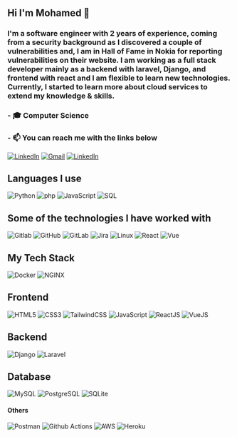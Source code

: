 ## Hi I'm Mohamed :fox_face:

### I'm a software engineer with 2 years of experience, coming from a security background as I discovered a couple of vulnerabilities and, I am in Hall of Fame in Nokia for reporting vulnerabilities on their website. I am working as a full stack developer mainly as a backend with laravel, Django, and frontend with react and I am flexible to learn new technologies. Currently, I started to learn more about cloud services to extend my knowledge & skills.

### - 🎓 Computer Science
### - :mailbox: You can reach me with the links below

[![LinkedIn](https://img.shields.io/badge/-LINKEDIN-0077B5?style=for-the-badge&logo=linkedin&logoColor=white)](https://www.linkedin.com/in/moh-bakr/)
[![Gmail](https://img.shields.io/badge/-GMAIL-D14836?style=for-the-badge&logo=gmail&logoColor=white)](mailto:moh.bakr27@gmail.com)
[![LinkedIn](https://img.shields.io/badge/-Behance-blue?style=for-the-badge&logo=behance&logoColor=white)](https://www.behance.net/mohamedbakr41)

## Languages I use

![Python](https://img.shields.io/badge/Python-3776AB?style=for-the-badge&logo=python&logoColor=white)
![php](https://img.shields.io/badge/PHP-777BB4?style=for-the-badge&logo=php&logoColor=white)
![JavaScript](https://img.shields.io/badge/JavaScript-323330?style=for-the-badge&logo=javascript&logoColor=F7DF1E)
![SQL](	https://img.shields.io/badge/MySQL-00000F?style=for-the-badge&logo=mysql&logoColor=white)

## Some of the technologies I have worked with

![Gitlab](https://img.shields.io/badge/GitLab-330F63?style=for-the-badge&logo=gitlab&logoColor=white)
![GitHub](https://img.shields.io/badge/GitHub-100000?style=for-the-badge&logo=github&logoColor=white)
![GitLab](https://img.shields.io/badge/GitLab-330F63?style=for-the-badge&logo=gitlab&logoColor=white)
![Jira](https://img.shields.io/badge/Jira-0052CC?style=for-the-badge&logo=Jira&logoColor=white)
![Linux](https://img.shields.io/badge/Linux-FCC624?style=for-the-badge&logo=linux&logoColor=black)
![React](https://img.shields.io/badge/React-20232A?style=for-the-badge&logo=react&logoColor=61DAFB)
![Vue](https://img.shields.io/badge/Vue.js-35495E?style=for-the-badge&logo=vue.js&logoColor=4FC08D)

## My Tech Stack
![Docker](https://img.shields.io/badge/Docker-2CA5E0?style=for-the-badge&logo=docker&logoColor=white)
![NGINX](https://img.shields.io/badge/Nginx-009639?style=for-the-badge&logo=nginx&logoColor=white)

## Frontend
![HTML5](https://img.shields.io/badge/HTML5-E34F26?style=for-the-badge&logo=html5&logoColor=white)
![CSS3](https://img.shields.io/badge/CSS3-1572B6?style=for-the-badge&logo=css3&logoColor=white)
![TailwindCSS](https://img.shields.io/badge/Tailwind_CSS-38B2AC?style=for-the-badge&logo=tailwind-css&logoColor=white)
![JavaScript](https://img.shields.io/badge/JavaScript-323330?style=for-the-badge&logo=javascript&logoColor=F7DF1E)
![ReactJS](https://img.shields.io/badge/React-20232A?style=for-the-badge&logo=react&logoColor=61DAFB)
![VueJS](https://img.shields.io/badge/Vue.js-35495E?style=for-the-badge&logo=vuedotjs&logoColor=4FC08D)

## Backend
![Django](https://img.shields.io/badge/Django-092E20?style=for-the-badge&logo=django&logoColor=green)
![Laravel](https://img.shields.io/badge/Laravel-FF2D20?style=for-the-badge&logo=laravel&logoColor=white)

## Database
![MySQL](https://img.shields.io/badge/MySQL-005C84?style=for-the-badge&logo=mysql&logoColor=white)
![PostgreSQL](https://img.shields.io/badge/PostgreSQL-316192?style=for-the-badge&logo=postgresql&logoColor=white)
![SQLite](https://img.shields.io/badge/SQLite-07405E?style=for-the-badge&logo=sqlite&logoColor=white)

#### Others
![Postman](https://img.shields.io/badge/Postman-FF6C37?style=for-the-badge&logo=Postman&logoColor=white)
![Github Actions](https://img.shields.io/badge/GitHub_Actions-2088FF?style=for-the-badge&logo=github-actions&logoColor=white)
![AWS](https://img.shields.io/badge/Amazon_AWS-232F3E?style=for-the-badge&logo=amazon-aws&logoColor=white)
![Heroku](https://img.shields.io/badge/Heroku-430098?style=for-the-badge&logo=heroku&logoColor=white)
